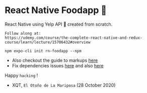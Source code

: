 # React Native Foodapp 🥳 

React Native using Yelp API 🚀 created from scratch.

```
Follow along at:
https://udemy.com/course/the-complete-react-native-and-redux-course/learn/lecture/15706432#overview 
```

`npm expo-cli init rn-foodapp --npm`

- Also checkout the guide to markups [here](https://guides.github.com/features/mastering-markdown/)
- Fix dependencies issues [here](https://stackoverflow.com/questions/59473715/unable-to-resolve-module-react-native-screen) and also [here](https://stackoverflow.com/questions/57817573/createstacknavigator-has-been-moved-to-react-navigation-stack)

Happy `hacking` !

- XQT,  `El Otoño de La Mariposa` (28 October 2020)
